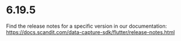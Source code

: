 
# 6.19.5

Find the release notes for a specific version in our documentation: https://docs.scandit.com/data-capture-sdk/flutter/release-notes.html
